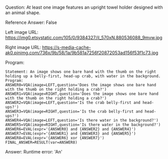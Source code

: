 Question: At least one image features an upright towel holder designed with an animal shape.

Reference Answer: False

Left image URL: https://img0.etsystatic.com/105/0/9384327/il_570xN.880536088_9mvw.jpg

Right image URL: https://s-media-cache-ak0.pinimg.com/736x/9b/58/1a/9b581a7256f20872053ad156f53f1c73.jpg

Program:

```
Statement: An image shows one bare hand with the thumb on the right holding up a belly-first, head-up crab, with water in the background.
Program:
ANSWER0=VQA(image=LEFT,question='Does the image shows one bare hand with the thumb on the right holding a crab?')
ANSWER1=VQA(image=RIGHT,question='Does the image shows one bare hand with the thumb on the right holding a crab?')
ANSWER2=VQA(image=LEFT,question='Is the crab belly-first and head-ups?')
ANSWER3=VQA(image=RIGHT,question='Is the crab belly-first and head-ups?')
ANSWER4=VQA(image=LEFT,question='Is there water in the background?')
ANSWER5=VQA(image=RIGHT,question='Is there water in the background?')
ANSWER6=EVAL(expr='{ANSWER0} and {ANSWER2} and {ANSWER4}')
ANSWER7=EVAL(expr='{ANSWER1} and {ANSWER3} and {ANSWER5}')
ANSWER8=EVAL(expr='{ANSWER6} xor {ANSWER7}')
FINAL_ANSWER=RESULT(var=ANSWER8)
```
Answer: Runtime error: 'An'

